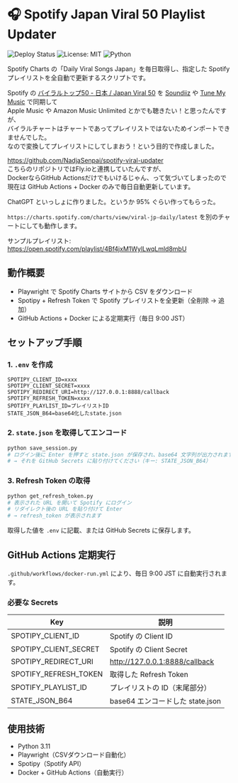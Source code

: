 # 🎧 Spotify Japan Viral 50 Playlist Updater

![Deploy Status](https://github.com/NadjaSenpai/spotify-viral-updater-ga/actions/workflows/docker-run.yml/badge.svg)
![License: MIT](https://img.shields.io/badge/License-MIT-yellow.svg)
![Python](https://img.shields.io/badge/Python-3.11%2B-blue)

Spotify Charts の「Daily Viral Songs Japan」を毎日取得し、指定した Spotify プレイリストを全自動で更新するスクリプトです。

Spotify の [バイラルトップ50 - 日本 / Japan Viral 50](https://open.spotify.com/playlist/37i9dQZEVXbINTEnbFeb8d) を [Soundiiz](https://soundiiz.com/ja/) や [Tune My Music](https://www.tunemymusic.com/jp) で同期して  
Apple Music や Amazon Music Unlimited とかでも聴きたい！と思ったんですが、  
バイラルチャートはチャートであってプレイリストではないためインポートできませんでした。  
なので変換してプレイリストにしてしまおう！という目的で作成しました。  

https://github.com/NadjaSenpai/spotify-viral-updater  
こちらのリポジトリではFly.ioと連携していたんですが、  
DockerならGitHub Actionsだけでもいけるじゃん、って気づいてしまったので  
現在は GitHub Actions + Docker のみで毎日自動更新しています。

ChatGPT といっしょに作りました。というか 95% ぐらい作ってもらった。

`https://charts.spotify.com/charts/view/viral-jp-daily/latest` を別のチャートにしても動作します。

サンプルプレイリスト:  
https://open.spotify.com/playlist/4Bf4jxM1WylLwqLmld8mbU

## 動作概要

- Playwright で Spotify Charts サイトから CSV をダウンロード
- Spotipy + Refresh Token で Spotify プレイリストを全更新（全削除 → 追加）
- GitHub Actions + Docker による定期実行（毎日 9:00 JST）

## セットアップ手順

### 1. `.env` を作成

```env
SPOTIPY_CLIENT_ID=xxxx
SPOTIPY_CLIENT_SECRET=xxxx
SPOTIPY_REDIRECT_URI=http://127.0.0.1:8888/callback
SPOTIFY_REFRESH_TOKEN=xxxx
SPOTIFY_PLAYLIST_ID=プレイリストID
STATE_JSON_B64=base64化したstate.json
```

### 2. `state.json` を取得してエンコード

```bash
python save_session.py
# ログイン後に Enter を押すと state.json が保存され、base64 文字列が出力されます
# → それを GitHub Secrets に貼り付けてください（キー: STATE_JSON_B64）
```

### 3. Refresh Token の取得

```bash
python get_refresh_token.py
# 表示された URL を開いて Spotify にログイン
# リダイレクト後の URL を貼り付けて Enter
# → refresh_token が表示されます
```

取得した値を `.env` に記載、または GitHub Secrets に保存します。

## GitHub Actions 定期実行

`.github/workflows/docker-run.yml` により、毎日 9:00 JST に自動実行されます。

### 必要な Secrets

| Key                    | 説明                            |
|------------------------|---------------------------------|
| SPOTIPY_CLIENT_ID      | Spotify の Client ID           |
| SPOTIPY_CLIENT_SECRET  | Spotify の Client Secret       |
| SPOTIPY_REDIRECT_URI   | http://127.0.0.1:8888/callback |
| SPOTIFY_REFRESH_TOKEN  | 取得した Refresh Token         |
| SPOTIFY_PLAYLIST_ID    | プレイリストの ID（末尾部分）  |
| STATE_JSON_B64         | base64 エンコードした state.json |

## 使用技術

- Python 3.11
- Playwright（CSVダウンロード自動化）
- Spotipy（Spotify API）
- Docker + GitHub Actions（自動実行）
